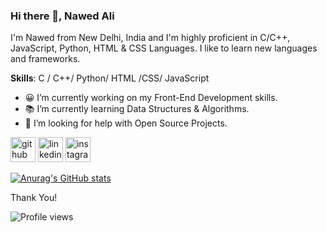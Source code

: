 ### Hi there 👋, Nawed Ali
I'm Nawed from New Delhi, India and I'm highly proficient in C/C++, JavaScript, Python, HTML & CSS Languages. I like to learn new languages and frameworks.


**Skills**: C / C++/ Python/ HTML /CSS/ JavaScript

- 😀 I’m currently working on my Front-End Development skills.
- 📚 I’m currently learning Data Structures & Algorithms.
- 🤔 I’m looking for help with Open Source Projects.


[<img src='https://cdn.jsdelivr.net/npm/simple-icons@3.0.1/icons/github.svg' alt='github' height='40'>](https://github.com/nawed2611)  [<img src='https://cdn.jsdelivr.net/npm/simple-icons@3.0.1/icons/linkedin.svg' alt='linkedin' height='40'>](https://www.linkedin.com/in/nawedali/)  [<img src='https://cdn.jsdelivr.net/npm/simple-icons@3.0.1/icons/instagram.svg' alt='instagram' height='40'>](https://www.instagram.com/nawed.alli/)  

[![Anurag's GitHub stats](https://github-readme-stats.vercel.app/api?username=nawed2611)](https://github.com/anuraghazra/github-readme-stats)
 
 Thank You!

![Profile views](https://gpvc.arturio.dev/nawed2611)  
